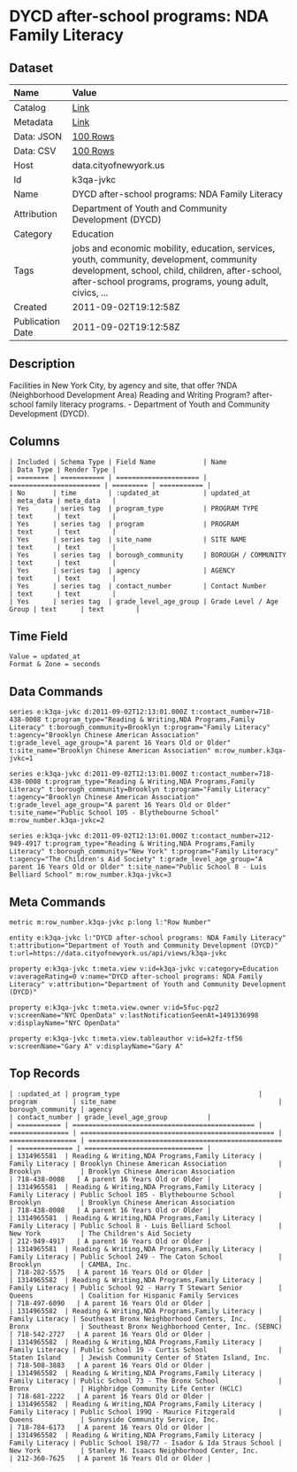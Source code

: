 # DYCD after-school programs: NDA Family Literacy

## Dataset

| Name | Value |
| :--- | :---- |
| Catalog | [Link](https://catalog.data.gov/dataset/dycd-after-school-programs-nda-family-literacy-01f3f) |
| Metadata | [Link](https://data.cityofnewyork.us/api/views/k3qa-jvkc) |
| Data: JSON | [100 Rows](https://data.cityofnewyork.us/api/views/k3qa-jvkc/rows.json?max_rows=100) |
| Data: CSV | [100 Rows](https://data.cityofnewyork.us/api/views/k3qa-jvkc/rows.csv?max_rows=100) |
| Host | data.cityofnewyork.us |
| Id | k3qa-jvkc |
| Name | DYCD after-school programs: NDA Family Literacy |
| Attribution | Department of Youth and Community Development (DYCD) |
| Category | Education |
| Tags | jobs and economic mobility, education, services, youth, community, development, community development, school, child, children, after-school, after-school programs, programs, young adult, civics, ... |
| Created | 2011-09-02T19:12:58Z |
| Publication Date | 2011-09-02T19:12:58Z |

## Description

Facilities in New York City, by agency and site, that offer ?NDA (Neighborhood Development Area) Reading and Writing Program? after-school  family literacy programs.  - Department of Youth and Community Development (DYCD).

## Columns

```ls
| Included | Schema Type | Field Name            | Name                    | Data Type | Render Type |
| ======== | =========== | ===================== | ======================= | ========= | =========== |
| No       | time        | :updated_at           | updated_at              | meta_data | meta_data   |
| Yes      | series tag  | program_type          | PROGRAM TYPE            | text      | text        |
| Yes      | series tag  | program               | PROGRAM                 | text      | text        |
| Yes      | series tag  | site_name             | SITE NAME               | text      | text        |
| Yes      | series tag  | borough_community     | BOROUGH / COMMUNITY     | text      | text        |
| Yes      | series tag  | agency                | AGENCY                  | text      | text        |
| Yes      | series tag  | contact_number        | Contact Number          | text      | text        |
| Yes      | series tag  | grade_level_age_group | Grade Level / Age Group | text      | text        |
```

## Time Field

```ls
Value = updated_at
Format & Zone = seconds
```

## Data Commands

```ls
series e:k3qa-jvkc d:2011-09-02T12:13:01.000Z t:contact_number=718-438-0008 t:program_type="Reading & Writing,NDA Programs,Family Literacy" t:borough_community=Brooklyn t:program="Family Literacy" t:agency="Brooklyn Chinese American Association" t:grade_level_age_group="A parent 16 Years Old or Older" t:site_name="Brooklyn Chinese American Association" m:row_number.k3qa-jvkc=1

series e:k3qa-jvkc d:2011-09-02T12:13:01.000Z t:contact_number=718-438-0008 t:program_type="Reading & Writing,NDA Programs,Family Literacy" t:borough_community=Brooklyn t:program="Family Literacy" t:agency="Brooklyn Chinese American Association" t:grade_level_age_group="A parent 16 Years Old or Older" t:site_name="Public School 105 - Blythebourne School" m:row_number.k3qa-jvkc=2

series e:k3qa-jvkc d:2011-09-02T12:13:01.000Z t:contact_number=212-949-4917 t:program_type="Reading & Writing,NDA Programs,Family Literacy" t:borough_community="New York" t:program="Family Literacy" t:agency="The Children's Aid Society" t:grade_level_age_group="A parent 16 Years Old or Older" t:site_name="Public School 8 - Luis Belliard School" m:row_number.k3qa-jvkc=3
```

## Meta Commands

```ls
metric m:row_number.k3qa-jvkc p:long l:"Row Number"

entity e:k3qa-jvkc l:"DYCD after-school programs: NDA Family Literacy" t:attribution="Department of Youth and Community Development (DYCD)" t:url=https://data.cityofnewyork.us/api/views/k3qa-jvkc

property e:k3qa-jvkc t:meta.view v:id=k3qa-jvkc v:category=Education v:averageRating=0 v:name="DYCD after-school programs: NDA Family Literacy" v:attribution="Department of Youth and Community Development (DYCD)"

property e:k3qa-jvkc t:meta.view.owner v:id=5fuc-pqz2 v:screenName="NYC OpenData" v:lastNotificationSeenAt=1491336998 v:displayName="NYC OpenData"

property e:k3qa-jvkc t:meta.view.tableauthor v:id=k2fz-tf56 v:screenName="Gary A" v:displayName="Gary A"
```

## Top Records

```ls
| :updated_at | program_type                                   | program         | site_name                                         | borough_community | agency                                            | contact_number | grade_level_age_group          | 
| =========== | ============================================== | =============== | ================================================= | ================= | ================================================= | ============== | ============================== | 
| 1314965581  | Reading & Writing,NDA Programs,Family Literacy | Family Literacy | Brooklyn Chinese American Association             | Brooklyn          | Brooklyn Chinese American Association             | 718-438-0008   | A parent 16 Years Old or Older | 
| 1314965581  | Reading & Writing,NDA Programs,Family Literacy | Family Literacy | Public School 105 - Blythebourne School           | Brooklyn          | Brooklyn Chinese American Association             | 718-438-0008   | A parent 16 Years Old or Older | 
| 1314965581  | Reading & Writing,NDA Programs,Family Literacy | Family Literacy | Public School 8 - Luis Belliard School            | New York          | The Children's Aid Society                        | 212-949-4917   | A parent 16 Years Old or Older | 
| 1314965581  | Reading & Writing,NDA Programs,Family Literacy | Family Literacy | Public School 249 - The Caton School              | Brooklyn          | CAMBA, Inc.                                       | 718-282-5575   | A parent 16 Years Old or Older | 
| 1314965582  | Reading & Writing,NDA Programs,Family Literacy | Family Literacy | Public School 92 - Harry T Stewart Senior         | Queens            | Coalition for Hispanic Family Services            | 718-497-6090   | A parent 16 Years Old or Older | 
| 1314965582  | Reading & Writing,NDA Programs,Family Literacy | Family Literacy | Southeast Bronx Neighborhood Centers, Inc.        | Bronx             | Southeast Bronx Neighborhood Center, Inc. (SEBNC) | 718-542-2727   | A parent 16 Years Old or Older | 
| 1314965582  | Reading & Writing,NDA Programs,Family Literacy | Family Literacy | Public School 19 - Curtis School                  | Staten Island     | Jewish Community Center of Staten Island, Inc.    | 718-508-3883   | A parent 16 Years Old or Older | 
| 1314965582  | Reading & Writing,NDA Programs,Family Literacy | Family Literacy | Public School 73 - The Bronx School               | Bronx             | Highbridge Community Life Center (HCLC)           | 718-681-2222   | A parent 16 Years Old or Older | 
| 1314965582  | Reading & Writing,NDA Programs,Family Literacy | Family Literacy | Public School 199Q - Maurice Fitzgerald           | Queens            | Sunnyside Community Service, Inc.                 | 718-784-6173   | A parent 16 Years Old or Older | 
| 1314965582  | Reading & Writing,NDA Programs,Family Literacy | Family Literacy | Public School 198/77 - Isador & Ida Straus School | New York          | Stanley M. Isaacs Neighborhood Center, Inc.       | 212-360-7625   | A parent 16 Years Old or Older | 
```